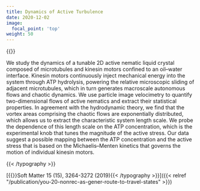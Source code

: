 ```yaml
---
title: Dynamics of Active Turbulence
date: 2020-12-02
image:
  focal_point: 'top'
weight: 50
---
```


{{<typography font="Roboto" size="18px" style="normal" weight="normal" >}}

We study the dynamics of a tunable 2D active nematic liquid crystal composed of microtubules and kinesin motors confined to an oil–water interface. Kinesin motors continuously inject mechanical energy into the system through ATP hydrolysis, powering the relative microscopic sliding of adjacent microtubules, which in turn generates macroscale autonomous flows and chaotic dynamics. We use particle image velocimetry to quantify two-dimensional flows of active nematics and extract their statistical properties. In agreement with the hydrodynamic theory, we find that the vortex areas comprising the chaotic flows are exponentially distributed, which allows us to extract the characteristic system length scale. We probe the dependence of this length scale on the ATP concentration, which is the experimental knob that tunes the magnitude of the active stress. Our data suggest a possible mapping between the ATP concentration and the active stress that is based on the Michaelis–Menten kinetics that governs the motion of individual kinesin motors.

{{< /typography >}}

[{{<typography font="Roboto" size="18px" style="normal" weight="normal" >}}Soft Matter 15 (15), 3264-3272 (2019){{< /typography >}}]({{< relref "/publication/you-20-nonrec-as-gener-route-to-travel-states" >}})



<br />

<!--more-->


